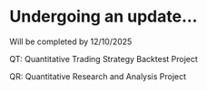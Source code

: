 # Undergoing an update...
Will be completed by 12/10/2025

QT: Quantitative Trading Strategy Backtest Project

QR: Quantitative Research and Analysis Project

